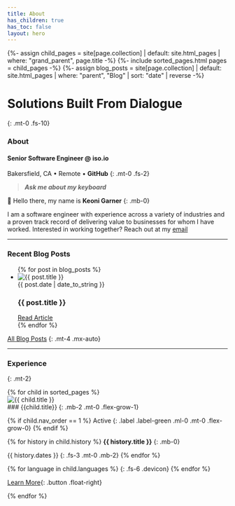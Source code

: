 ```yaml
---
title: About
has_children: true
has_toc: false
layout: hero
---
```

{%- assign child_pages = site[page.collection]
 | default: site.html_pages
 | where: "grand_parent", page.title -%}
{%- include sorted_pages.html pages = child_pages -%}
{%- assign blog_posts = site[page.collection]
 | default: site.html_pages
 | where: "parent", "Blog"
 | sort: "date" | reverse -%}

<div class="hero" markdown=1>

# Solutions Built From <span class="gradient-text">Dialogue</span>
{: .mt-0 .fs-10}

</div>

### About

#### Senior Software Engineer @ <a style="text-decoration: none;" href="https://iso.io">iso.io</a>
Bakersfield, CA • Remote • <a style="text-decoration: none; font-weight: bold;" href="https://github.com/ObiWanKeoni">GitHub</a>
{: .mt-0 .fs-2}
> ***Ask me about my keyboard***

👋 Hello there, my name is **Keoni Garner**
{: .mb-0}

I am a software engineer with experience across a variety of industries and a proven track record of delivering value to businesses for whom I have worked. Interested in working together? Reach out at my [email](mailto:keoni_garner@yahoo.com)

- - -

### Recent Blog Posts

<ul>
{% for post in blog_posts %}
 <li class="blog mb-6"> 
   <img src="{{ post.image_link }}" alt="{{ post.title }}" class="card-image">
   <div class="card-body">
	   <span class="fs-3">
	   {{ post.date | date_to_string }} 
	   </span>
	   <h3 class="mt-0 mb-2">
	   {{ post.title }}
	   </h3>
	   <span class="fs-4">
	   <a class="button" href= "{{ post.url }}">Read Article</a>
	   </span>
   </div>
</li>
{% endfor %}
</ul>

[All Blog Posts](/blog)
{: .mt-4 .mx-auto}

- - -

### Experience
{: .mt-2}
<div class="card-container-horizontal" markdown=1>
{% for child in sorted_pages %}
<div class="experience card mt-5 d-flex" style="flex-direction: column;" markdown=1>

<img class="filter" src="{{ child.image_link }}" alt="{{ child.title }}" />

<div class="blog-title" markdown=1>
### {{child.title}}
{: .mb-2 .mt-0 .flex-grow-1}

{% if child.nav_order == 1 %}
Active
{: .label .label-green .ml-0 .mt-0 .flex-grow-0}
{% endif %}
</div>

{% for history in child.history %}
**{{ history.title }}**
{: .mb-0}

{{ history.dates }}
{: .fs-3 .mt-0 .mb-2}
{% endfor %}

<div class="icon-container" markdown=1>
{% for language in child.languages %}
<i class="devicon-{{ language | downcase | replace: 'aws', 'amazonwebservices' | replace: 'c#', 'csharp' | replace: '.net', 'dot-net' | replace: 'mssql', 'microsoftsqlserver' }}-plain-wordmark"></i>
{: .fs-6 .devicon}
{% endfor %}
</div>

[Learn More]({{child.url}}){: .button .float-right}
</div>
{% endfor %}
</div>
